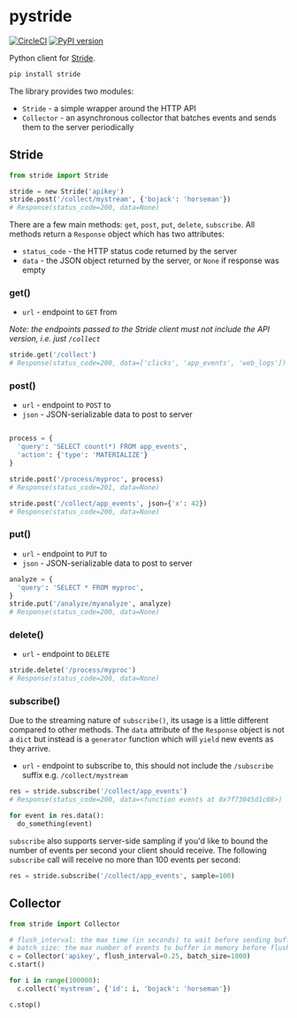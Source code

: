 # pystride

[![CircleCI](https://circleci.com/gh/pipelinedb/pystride.svg?style=shield)](https://circleci.com/gh/pipelinedb/pystride)
[![PyPI version](https://badge.fury.io/py/stride.svg)](https://badge.fury.io/py/stride)

Python client for [Stride](https://www.stride.io/docs).

```sh
pip install stride
```

The library provides two modules:

* `Stride` - a simple wrapper around the HTTP API
* `Collector` - an asynchronous collector that batches events and sends them to the server periodically

## Stride

```python
from stride import Stride

stride = new Stride('apikey')
stride.post('/collect/mystream', {'bojack': 'horseman'})
# Response(status_code=200, data=None)
```

There are a few main methods: `get`, `post`, `put`, `delete`, `subscribe`. All methods return a `Response` object which has two attributes:

* `status_code` - the HTTP status code returned by the server
* `data` - the JSON object returned by the server, or `None` if response was empty

### get()

* `url` - endpoint to `GET` from

*Note: the endpoints passed to the Stride client must not include the API version, i.e. just `/collect`*

```python
stride.get('/collect')
# Response(status_code=200, data=['clicks', 'app_events', 'web_logs'])
```

### post()

* `url` - endpoint to `POST` to
* `json` - JSON-serializable data to post to server

```python

process = {
  'query': 'SELECT count(*) FROM app_events',
  'action': {'type': 'MATERIALIZE'}
}

stride.post('/process/myproc', process)
# Response(status_code=201, data=None)

stride.post('/collect/app_events', json={'x': 42})
# Response(status_code=200, data=None)
```

### put()

* `url` - endpoint to `PUT` to
* `json` - JSON-serializable data to post to server

```python
analyze = {
  'query': 'SELECT * FROM myproc',
}
stride.put('/analyze/myanalyze', analyze)
# Response(status_code=200, data=None)
```

### delete()

* `url` - endpoint to `DELETE`

```python
stride.delete('/process/myproc')
# Response(status_code=200, data=None)
```

### subscribe()

Due to the streaming nature of `subscribe()`, its usage is a little different compared to other methods. The `data` attribute of the `Response` object is not a `dict` but instead is a `generator` function which will `yield` new events as they arrive.

* `url` - endpoint to subscribe to, this should not include the `/subscribe` suffix e.g. `/collect/mystream`

```python
res = stride.subscribe('/collect/app_events')
# Response(status_code=200, data=<function events at 0x7f73045d1c08>)

for event in res.data():
  do_something(event)
```

`subscribe` also supports server-side sampling if you'd like to bound the number of events per second your client should receive. The following `subscribe` call will receive no more than 100 events per second:

```python
res = stride.subscribe('/collect/app_events', sample=100)
```

## Collector

```python
from stride import Collector

# flush_interval: the max time (in seconds) to wait before sending buffered events to the server, default = 0.25
# batch_size: the max number of events to buffer in memory before flushing, default = 1000
c = Collector('apikey', flush_interval=0.25, batch_size=1000)
c.start()

for i in range(100000):
  c.collect('mystream', {'id': i, 'bojack': 'horseman'})

c.stop()
```

